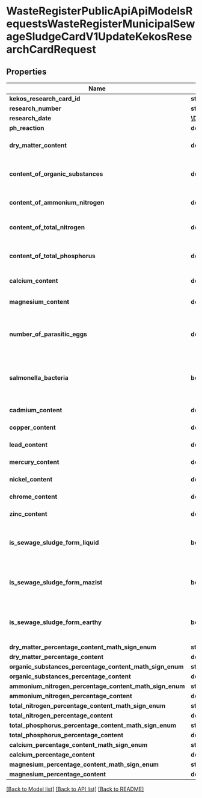 # WasteRegisterPublicApiApiModelsRequestsWasteRegisterMunicipalSewageSludgeCardV1UpdateKekosResearchCardRequest

## Properties
Name | Type | Description | Notes
------------ | ------------- | ------------- | -------------
**kekos_research_card_id** | **string** | Id karty badań | [optional] 
**research_number** | **string** | Numer badania | [optional] 
**research_date** | [**\DateTime**](\DateTime.md) | Data badania | [optional] 
**ph_reaction** | **double** |  | [optional] 
**dry_matter_content** | **double** | Zawartość suchej masy [% s.m.] | [optional] 
**content_of_organic_substances** | **double** | Zawartość substancji organicznych [% s.m.] | [optional] 
**content_of_ammonium_nitrogen** | **double** | Zawartość azotu ogólnego [% s.m.] | [optional] 
**content_of_total_nitrogen** | **double** | w tym azotu amonowego[% s.m.] | [optional] 
**content_of_total_phosphorus** | **double** | Zawartość fosforu ogólnego [% s.m.] | [optional] 
**calcium_content** | **double** | Zawartość wapnia [% s.m.] | [optional] 
**magnesium_content** | **double** | Zawartość magnezu [% s.m.] | [optional] 
**number_of_parasitic_eggs** | **double** | Łączna liczba żywych jaj pasożytów [liczba/kg s.m osadu] | [optional] 
**salmonella_bacteria** | **bool** | Bakterie z rodzaju Salmonella w 100g osadów przeznaczonych do badań | [optional] 
**cadmium_content** | **double** | Kadm [mg/kg s.m.] | [optional] 
**copper_content** | **double** | Miedź [mg/kg s.m.] | [optional] 
**lead_content** | **double** | Ołów [mg/kg s.m.] | [optional] 
**mercury_content** | **double** | Rtęć [mg/kg s.m.] | [optional] 
**nickel_content** | **double** | Nikiel [mg/kg s.m.] | [optional] 
**chrome_content** | **double** | Chrom [mg/kg s.m.] | [optional] 
**zinc_content** | **double** | Cynk [mg/kg s.m.] | [optional] 
**is_sewage_sludge_form_liquid** | **bool** | Postać komunalnych osadów ściekowych: płynna | [optional] 
**is_sewage_sludge_form_mazist** | **bool** | Postać komunalnych osadów ściekowych: mazista | [optional] 
**is_sewage_sludge_form_earthy** | **bool** | Postać komunalnych osadów ściekowych: ziemista | [optional] 
**dry_matter_percentage_content_math_sign_enum** | **string** |  | [optional] 
**dry_matter_percentage_content** | **double** |  | [optional] 
**organic_substances_percentage_content_math_sign_enum** | **string** |  | [optional] 
**organic_substances_percentage_content** | **double** |  | [optional] 
**ammonium_nitrogen_percentage_content_math_sign_enum** | **string** |  | [optional] 
**ammonium_nitrogen_percentage_content** | **double** |  | [optional] 
**total_nitrogen_percentage_content_math_sign_enum** | **string** |  | [optional] 
**total_nitrogen_percentage_content** | **double** |  | [optional] 
**total_phosphorus_percentage_content_math_sign_enum** | **string** |  | [optional] 
**total_phosphorus_percentage_content** | **double** |  | [optional] 
**calcium_percentage_content_math_sign_enum** | **string** |  | [optional] 
**calcium_percentage_content** | **double** |  | [optional] 
**magnesium_percentage_content_math_sign_enum** | **string** |  | [optional] 
**magnesium_percentage_content** | **double** |  | [optional] 

[[Back to Model list]](../README.md#documentation-for-models) [[Back to API list]](../README.md#documentation-for-api-endpoints) [[Back to README]](../README.md)


